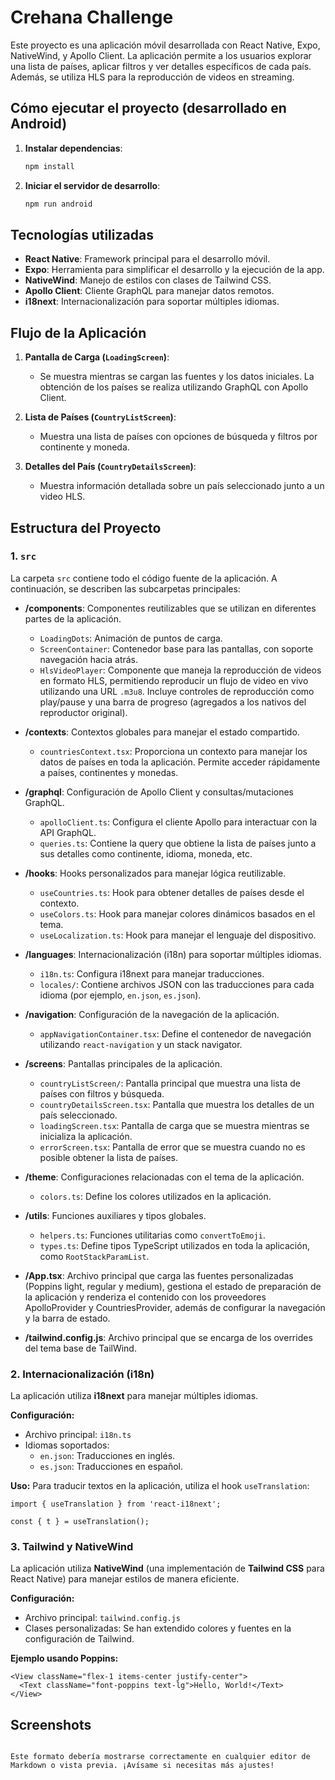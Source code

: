 # Crehana Challenge

Este proyecto es una aplicación móvil desarrollada con React Native, Expo, NativeWind, y Apollo Client. La aplicación permite a los usuarios explorar una lista de países, aplicar filtros y ver detalles específicos de cada país. Además, se utiliza HLS para la reproducción de videos en streaming.

## Cómo ejecutar el proyecto (desarrollado en Android)

1. **Instalar dependencias**:
   ```bash
   npm install
   ```
2. **Iniciar el servidor de desarrollo**:
   ```bash
   npm run android
   ```

## Tecnologías utilizadas

- **React Native**: Framework principal para el desarrollo móvil.
- **Expo**: Herramienta para simplificar el desarrollo y la ejecución de la app.
- **NativeWind**: Manejo de estilos con clases de Tailwind CSS.
- **Apollo Client**: Cliente GraphQL para manejar datos remotos.
- **i18next**: Internacionalización para soportar múltiples idiomas.

## Flujo de la Aplicación

1. **Pantalla de Carga (`LoadingScreen`)**:

   - Se muestra mientras se cargan las fuentes y los datos iniciales. La obtención de los países se realiza utilizando GraphQL con Apollo Client.

2. **Lista de Países (`CountryListScreen`)**:

   - Muestra una lista de países con opciones de búsqueda y filtros por continente y moneda.

3. **Detalles del País (`CountryDetailsScreen`)**:
   - Muestra información detallada sobre un país seleccionado junto a un video HLS.

## Estructura del Proyecto

### 1. `src`

La carpeta `src` contiene todo el código fuente de la aplicación. A continuación, se describen las subcarpetas principales:

- **/components**: Componentes reutilizables que se utilizan en diferentes partes de la aplicación.

  - `LoadingDots`: Animación de puntos de carga.
  - `ScreenContainer`: Contenedor base para las pantallas, con soporte navegación hacia atrás.
  - `HlsVideoPlayer`: Componente que maneja la reproducción de videos en formato HLS, permitiendo reproducir un flujo de video en vivo utilizando una URL `.m3u8`. Incluye controles de reproducción como play/pause y una barra de progreso (agregados a los nativos del reproductor original).

- **/contexts**: Contextos globales para manejar el estado compartido.

  - `countriesContext.tsx`: Proporciona un contexto para manejar los datos de países en toda la aplicación. Permite acceder rápidamente a países, continentes y monedas.

- **/graphql**: Configuración de Apollo Client y consultas/mutaciones GraphQL.

  - `apolloClient.ts`: Configura el cliente Apollo para interactuar con la API GraphQL.
  - `queries.ts`: Contiene la query que obtiene la lista de países junto a sus detalles como continente, idioma, moneda, etc.

- **/hooks**: Hooks personalizados para manejar lógica reutilizable.

  - `useCountries.ts`: Hook para obtener detalles de países desde el contexto.
  - `useColors.ts`: Hook para manejar colores dinámicos basados en el tema.
  - `useLocalization.ts`: Hook para manejar el lenguaje del dispositivo.

- **/languages**: Internacionalización (i18n) para soportar múltiples idiomas.

  - `i18n.ts`: Configura i18next para manejar traducciones.
  - `locales/`: Contiene archivos JSON con las traducciones para cada idioma (por ejemplo, `en.json`, `es.json`).

- **/navigation**: Configuración de la navegación de la aplicación.

  - `appNavigationContainer.tsx`: Define el contenedor de navegación utilizando `react-navigation` y un stack navigator.

- **/screens**: Pantallas principales de la aplicación.

  - `countryListScreen/`: Pantalla principal que muestra una lista de países con filtros y búsqueda.
  - `countryDetailsScreen.tsx`: Pantalla que muestra los detalles de un país seleccionado.
  - `loadingScreen.tsx`: Pantalla de carga que se muestra mientras se inicializa la aplicación.
  - `errorScreen.tsx`: Pantalla de error que se muestra cuando no es posible obtener la lista de países.

- **/theme**: Configuraciones relacionadas con el tema de la aplicación.

  - `colors.ts`: Define los colores utilizados en la aplicación.

- **/utils**: Funciones auxiliares y tipos globales.

  - `helpers.ts`: Funciones utilitarias como `convertToEmoji`.
  - `types.ts`: Define tipos TypeScript utilizados en toda la aplicación, como `RootStackParamList`.

- **/App.tsx**: Archivo principal que carga las fuentes personalizadas (Poppins light, regular y medium), gestiona el estado de preparación de la aplicación y renderiza el contenido con los proveedores ApolloProvider y CountriesProvider, además de configurar la navegación y la barra de estado.

- **/tailwind.config.js**: Archivo principal que se encarga de los overrides del tema base de TailWind.

### 2. Internacionalización (i18n)

La aplicación utiliza **i18next** para manejar múltiples idiomas.

**Configuración:**

- Archivo principal: `i18n.ts`
- Idiomas soportados:
  - `en.json`: Traducciones en inglés.
  - `es.json`: Traducciones en español.

**Uso:**
Para traducir textos en la aplicación, utiliza el hook `useTranslation`:

```tsx
import { useTranslation } from 'react-i18next';

const { t } = useTranslation();
```

### 3. Tailwind y NativeWind

La aplicación utiliza **NativeWind** (una implementación de **Tailwind CSS** para React Native) para manejar estilos de manera eficiente.

**Configuración:**

- Archivo principal: `tailwind.config.js`
- Clases personalizadas: Se han extendido colores y fuentes en la configuración de Tailwind.

**Ejemplo usando Poppins:**

```tsx
<View className="flex-1 items-center justify-center">
  <Text className="font-poppins text-lg">Hello, World!</Text>
</View>
```

## Screenshots

```

Este formato debería mostrarse correctamente en cualquier editor de Markdown o vista previa. ¡Avísame si necesitas más ajustes!
```
